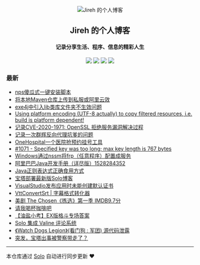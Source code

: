 <p align="center"><img alt="Jireh 的个人博客" src="https://img.hacpai.com/avatar/1532946657098_1532946825204.jpeg"></p><h2 align="center">
Jireh 的个人博客
</h2>

<h4 align="center">记录分享生活、程序、信息的精彩人生</h4>
<p align="center"><a title="Jireh 的个人博客" target="_blank" href="https://github.com/Jireh012/solo-blog"><img src="https://img.shields.io/github/last-commit/Jireh012/solo-blog.svg?style=flat-square&color=FF9900"></a>
<a title="GitHub repo size in bytes" target="_blank" href="https://github.com/Jireh012/solo-blog"><img src="https://img.shields.io/github/repo-size/Jireh012/solo-blog.svg?style=flat-square"></a>
<a title="Solo Version" target="_blank" href="https://github.com/88250/solo/releases"><img src="https://img.shields.io/badge/solo-4.3.1-f1e05a.svg?style=flat-square&color=blueviolet"></a>
<a title="Hits" target="_blank" href="https://github.com/88250/hits"><img src="https://hits.b3log.org/Jireh012/solo-blog.svg"></a></p>

### 最新

* [nps傻瓜式一键安装脚本](https://www.lyile.cn/articles/2020/12/16/1608098400665.html)
* [将本地Maven仓库上传到私服或阿里云效](https://www.lyile.cn/articles/2020/12/15/1608026194112.html)
* [exe4j中引入lib类库文件夹不生效问题](https://www.lyile.cn/articles/2020/12/15/1608019261863.html)
* [Using platform encoding (UTF-8 actually) to copy filtered resources, i.e. build is platform dependent!](https://www.lyile.cn/articles/2020/12/11/1607653217353.html)
* [记录CVE-2020-1971: OpenSSL 拒绝服务漏洞解决过程](https://www.lyile.cn/articles/2020/12/10/1607587862347.html)
* [记录一次群辉反向代理坑爹的问题](https://www.lyile.cn/articles/2020/12/10/1607584680741.html)
* [OneHospital一个医院抢预约挂号工具](https://www.lyile.cn/articles/2020/12/10/1607569851989.html)
* [#1071 - Specified key was too long; max key length is 767 bytes](https://www.lyile.cn/articles/2020/12/02/1606893127977.html)
* [Windows通过nssm将frp（任意程序）配置成服务](https://www.lyile.cn/articles/2020/12/01/1606811304022.html)
* [ 阿里巴巴Java开发手册（详尽版）1528284352](https://www.lyile.cn/articles/2020/11/27/1606458186698.html)
* [Java正则表达式正确食用方式](https://www.lyile.cn/articles/2020/11/26/1606379798134.html)
* [宝塔部署最新版Solo博客](https://www.lyile.cn/articles/2020/11/20/1605840328957.html)
* [VisualStudio发布应用时未能创建默认证书](https://www.lyile.cn/articles/2020/11/16/1605492931586.html)
* [VttConvertSrt | 字幕格式转化器](https://www.lyile.cn/articles/2020/11/13/1605259944087.html)
* [美剧 The Chosen《拣选》第一季 IMDB9.7分](https://www.lyile.cn/articles/2020/11/13/1605233276889.html)
* [请我喝杯咖啡吧](https://www.lyile.cn/treat-me-to-coffee)
* [【油盐小考】EX版格斗专场答案](https://www.lyile.cn/articles/2020/11/09/1604892512779.html)
* [Solo 集成 Valine 评论系统](https://www.lyile.cn/articles/2020/11/06/1604656094535.html)
* [《Watch Dogs Legion》(看门狗 : 军团) 源代码泄露](https://www.lyile.cn/articles/2020/11/05/1604567653048.html)
* [突发，宝塔出事被警察带走了？](https://www.lyile.cn/articles/2020/11/03/1604384402861.html)



---

本仓库通过 [Solo](https://github.com/88250/solo) 自动进行同步更新 ❤️ 